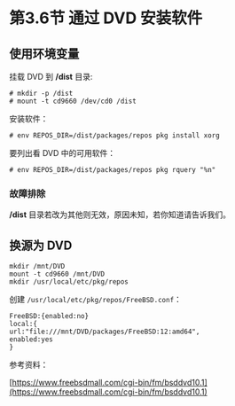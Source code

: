 # 第3.6节 通过 DVD 安装软件

## 使用环境变量

挂载 DVD 到 **/dist** 目录:

```
# mkdir -p /dist
# mount -t cd9660 /dev/cd0 /dist
```

安装软件：

```
# env REPOS_DIR=/dist/packages/repos pkg install xorg
```

要列出看 DVD 中的可用软件：

```
# env REPOS_DIR=/dist/packages/repos pkg rquery "%n"
```

### 故障排除

**/dist** 目录若改为其他则无效，原因未知，若你知道请告诉我们。

## 换源为 DVD

```
mkdir /mnt/DVD
mount -t cd9660 /mnt/DVD
mkdir /usr/local/etc/pkg/repos
```

创建 `/usr/local/etc/pkg/repos/FreeBSD.conf`：

```
FreeBSD:{enabled:no}
local:{
url:"file:///mnt/DVD/packages/FreeBSD:12:amd64",
enabled:yes
}
```


参考资料：

[https://www.freebsdmall.com/cgi-bin/fm/bsddvd10.1](https://www.freebsdmall.com/cgi-bin/fm/bsddvd10.1)
